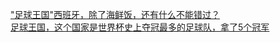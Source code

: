  
[&quot;足球王国&quot;西班牙，除了海鲜饭，还有什么不能错过？](http://www.dianyue.me/archives/656/uz1w0cthf8q15uur/)  
[足球王国，这个国家是世界杯史上夺冠最多的足球队，拿了5个冠军](http://www.dianyue.me/archives/666/yzmut6hq2oekpr12/)